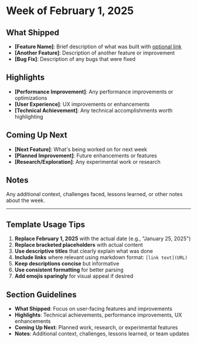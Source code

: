 # Week of February 1, 2025

## What Shipped
- **[Feature Name]**: Brief description of what was built with [optional link](https://example.com)
- **[Another Feature]**: Description of another feature or improvement
- **[Bug Fix]**: Description of any bugs that were fixed

## Highlights
- **[Performance Improvement]**: Any performance improvements or optimizations
- **[User Experience]**: UX improvements or enhancements
- **[Technical Achievement]**: Any technical accomplishments worth highlighting

## Coming Up Next
- **[Next Feature]**: What's being worked on for next week
- **[Planned Improvement]**: Future enhancements or features
- **[Research/Exploration]**: Any experimental work or research

## Notes
Any additional context, challenges faced, lessons learned, or other notes about the week.

---

## Template Usage Tips

1. **Replace February 1, 2025** with the actual date (e.g., "January 25, 2025")
2. **Replace bracketed placeholders** with actual content
3. **Use descriptive titles** that clearly explain what was done
4. **Include links** where relevant using markdown format: `[link text](URL)`
5. **Keep descriptions concise** but informative
6. **Use consistent formatting** for better parsing
7. **Add emojis sparingly** for visual appeal if desired

## Section Guidelines

- **What Shipped**: Focus on user-facing features and improvements
- **Highlights**: Technical achievements, performance improvements, UX enhancements
- **Coming Up Next**: Planned work, research, or experimental features
- **Notes**: Additional context, challenges, lessons learned, or team updates
